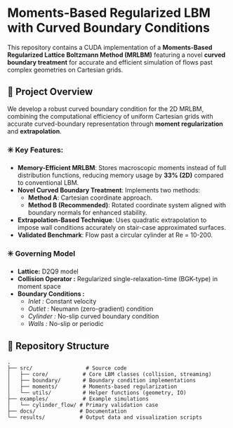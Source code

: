 # Moments-Based Regularized LBM with Curved Boundary Conditions

This repository contains a CUDA implementation of a **Moments-Based Regularized Lattice Boltzmann Method (MRLBM)** featuring a novel **curved boundary treatment** for accurate and efficient simulation of flows past complex geometries on Cartesian grids.

## 🧩 Project Overview

We develop a robust curved boundary condition for the 2D MRLBM, combining the computational efficiency of uniform Cartesian grids with accurate curved-boundary representation through **moment regularization** and **extrapolation**.

### ✳️ Key Features:
- **Memory-Efficient MRLBM**: Stores macroscopic moments instead of full distribution functions, reducing memory usage by **33% (2D)** compared to conventional LBM.
- **Novel Curved Boundary Treatment**: Implements two methods:
  - **Method A**: Cartesian coordinate approach.
  - **Method B (Recommended)**: Rotated coordinate system aligned with boundary normals for enhanced stability.
- **Extrapolation-Based Technique**: Uses quadratic extrapolation to impose wall conditions accurately on stair-case approximated surfaces.
- **Validated Benchmark**: Flow past a circular cylinder at Re = 10-200.

### ✳️ Governing Model
- **Lattice:**  D2Q9 model
- **Collision Operator :** Regularized single-relaxation-time (BGK-type) in moment space
- **Boundary Conditions :**
    - *Inlet :* Constant velocity
    - *Outlet :* Neumann (zero-gradient) condition
    - *Cylinder :* No-slip curved boundary condition
    - *Walls :* No-slip or periodic

## 📁 Repository Structure



```text
.
├── src/                 # Source code
│   ├── core/           # Core LBM classes (collision, streaming)
│   ├── boundary/       # Boundary condition implementations
│   ├── moments/        # Moments-based regularization
│   └── utils/          # Helper functions (geometry, IO)
├── examples/           # Example simulations
│   └── cylinder_flow/ # Primary validation case
├── docs/              # Documentation
└── results/           # Output data and visualization scripts

